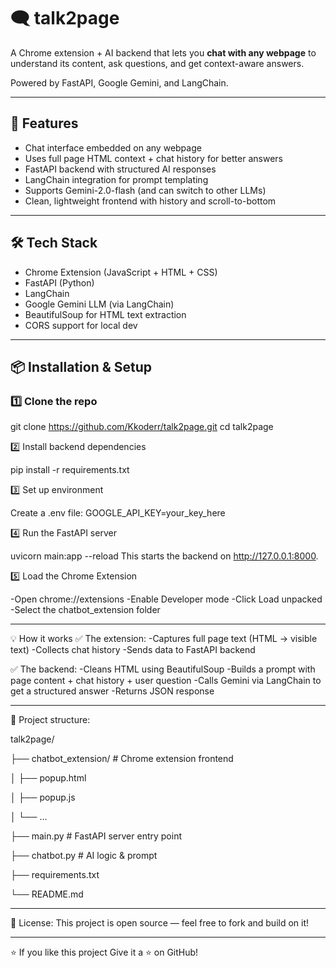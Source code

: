 # 🗨️ talk2page

A Chrome extension + AI backend that lets you **chat with any webpage** to understand its content, ask questions, and get context-aware answers.

Powered by FastAPI, Google Gemini, and LangChain.

---

## 🚀 Features

- Chat interface embedded on any webpage
- Uses full page HTML context + chat history for better answers
- FastAPI backend with structured AI responses
- LangChain integration for prompt templating
- Supports Gemini-2.0-flash (and can switch to other LLMs)
- Clean, lightweight frontend with history and scroll-to-bottom

---

## 🛠️ Tech Stack

- Chrome Extension (JavaScript + HTML + CSS)
- FastAPI (Python)
- LangChain
- Google Gemini LLM (via LangChain)
- BeautifulSoup for HTML text extraction
- CORS support for local dev

---

## 📦 Installation & Setup

### 1️⃣ Clone the repo

git clone https://github.com/Kkoderr/talk2page.git
cd talk2page

2️⃣ Install backend dependencies

pip install -r requirements.txt

3️⃣ Set up environment

Create a .env file:
GOOGLE_API_KEY=your_key_here

4️⃣ Run the FastAPI server

uvicorn main:app --reload
This starts the backend on http://127.0.0.1:8000.

5️⃣ Load the Chrome Extension

-Open chrome://extensions
-Enable Developer mode
-Click Load unpacked
-Select the chatbot_extension folder

---

💡 How it works
✅ The extension:
-Captures full page text (HTML → visible text)
-Collects chat history
-Sends data to FastAPI backend

✅ The backend:
-Cleans HTML using BeautifulSoup
-Builds a prompt with page content + chat history + user question
-Calls Gemini via LangChain to get a structured answer
-Returns JSON response

---

📄 Project structure:

talk2page/

├── chatbot_extension/     # Chrome extension frontend

│   ├── popup.html

│   ├── popup.js

│   └── ...

├── main.py               # FastAPI server entry point

├── chatbot.py            # AI logic & prompt

├── requirements.txt

└── README.md


---

📄 License:
This project is open source — feel free to fork and build on it!

---

⭐️ If you like this project
Give it a ⭐ on GitHub!


